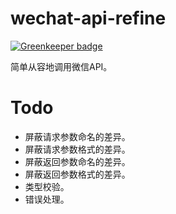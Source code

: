 # wechat-api-refine

[![Greenkeeper badge](https://badges.greenkeeper.io/bgdsh/wechat-api-refine.svg)](https://greenkeeper.io/)

简单从容地调用微信API。

# Todo

* 屏蔽请求参数命名的差异。
* 屏蔽请求参数格式的差异。
* 屏蔽返回参数命名的差异。
* 屏蔽返回参数格式的差异。
* 类型校验。
* 错误处理。

